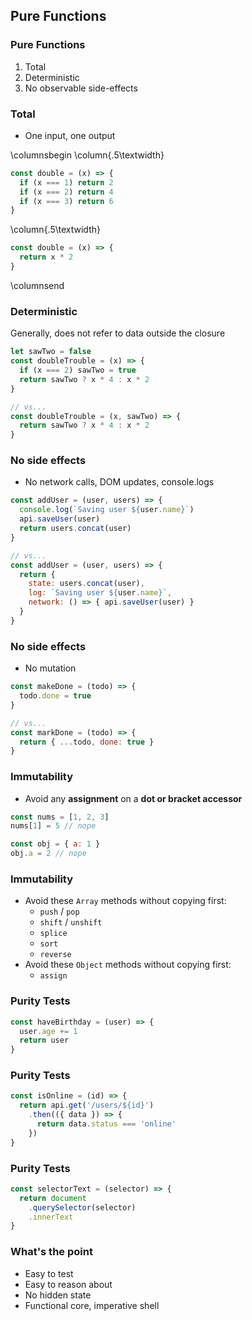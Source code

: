 ## Pure Functions

### Pure Functions

1. Total
1. Deterministic
1. No observable side-effects

### Total

- One input, one output

\columnsbegin \column{.5\textwidth}

```javascript
const double = (x) => {
  if (x === 1) return 2
  if (x === 2) return 4
  if (x === 3) return 6
}
```

\column{.5\textwidth}

```javascript
const double = (x) => {
  return x * 2
}
```

\columnsend

### Deterministic

Generally, does not refer to data outside the closure

```javascript
let sawTwo = false
const doubleTrouble = (x) => {
  if (x === 2) sawTwo = true
  return sawTwo ? x * 4 : x * 2
}

// vs...
const doubleTrouble = (x, sawTwo) => {
  return sawTwo ? x * 4 : x * 2
}
```

### No side effects

- No network calls, DOM updates, console.logs

```javascript
const addUser = (user, users) => {
  console.log(`Saving user ${user.name}`)
  api.saveUser(user)
  return users.concat(user)
}

// vs...
const addUser = (user, users) => {
  return {
    state: users.concat(user),
    log: `Saving user ${user.name}`,
    network: () => { api.saveUser(user) }
  }
}
```

### No side effects

- No mutation

```javascript
const makeDone = (todo) => {
  todo.done = true
}

// vs...
const markDone = (todo) => {
  return { ...todo, done: true }
}
```

### Immutability

- Avoid any **assignment** on a **dot or bracket accessor**

```javascript
const nums = [1, 2, 3]
nums[1] = 5 // nope

const obj = { a: 1 }
obj.a = 2 // nope
```

### Immutability

- Avoid these `Array` methods without copying first:
  - `push` / `pop`
  - `shift` / `unshift`
  - `splice`
  - `sort`    
  - `reverse`
- Avoid these `Object` methods without copying first:
  - `assign`

### Purity Tests

```javascript
const haveBirthday = (user) => {
  user.age += 1
  return user
}
```

### Purity Tests

```javascript
const isOnline = (id) => {
  return api.get('/users/${id}')
    .then(({ data }) => {
      return data.status === 'online'
    })
}
```

### Purity Tests

```javascript
const selectorText = (selector) => {
  return document
    .querySelector(selector)
    .innerText
}
```
    
### What's the point

- Easy to test
- Easy to reason about
- No hidden state
- Functional core, imperative shell
